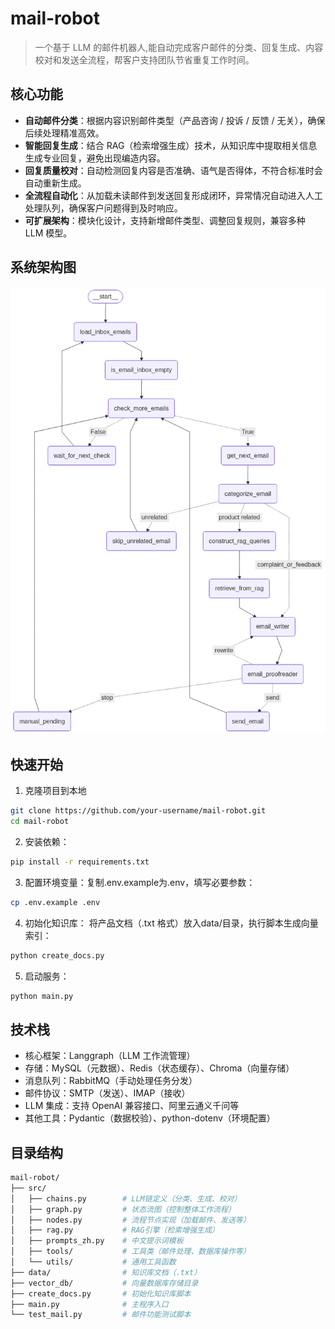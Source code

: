 # mail-robot
> 一个基于 LLM 的邮件机器人,能自动完成客户邮件的分类、回复生成、内容校对和发送全流程，帮客户支持团队节省重复工作时间。

## 核心功能
- **自动邮件分类**：根据内容识别邮件类型（产品咨询 / 投诉 / 反馈 / 无关），确保后续处理精准高效。  
- **智能回复生成**：结合 RAG（检索增强生成）技术，从知识库中提取相关信息生成专业回复，避免出现编造内容。  
- **回复质量校对**：自动检测回复内容是否准确、语气是否得体，不符合标准时会自动重新生成。  
- **全流程自动化**：从加载未读邮件到发送回复形成闭环，异常情况自动进入人工处理队列，确保客户问题得到及时响应。  
- **可扩展架构**：模块化设计，支持新增邮件类型、调整回复规则，兼容多种 LLM 模型。

## 系统架构图
![系统架构图](graph_png/graph_load_emails.png)



## 快速开始
1. 克隆项目到本地
```bash
git clone https://github.com/your-username/mail-robot.git
cd mail-robot
```

2. 安装依赖：
```bash
pip install -r requirements.txt
```
3. 配置环境变量：复制.env.example为.env，填写必要参数：
```bash
cp .env.example .env
```
4. 初始化知识库：
将产品文档（.txt 格式）放入data/目录，执行脚本生成向量索引：
```bash
python create_docs.py
```
5. 启动服务：
```bash
python main.py
```

## 技术栈
* 核心框架：Langgraph（LLM 工作流管理）
* 存储：MySQL（元数据）、Redis（状态缓存）、Chroma（向量存储）
* 消息队列：RabbitMQ（手动处理任务分发）
* 邮件协议：SMTP（发送）、IMAP（接收）
* LLM 集成：支持 OpenAI 兼容接口、阿里云通义千问等
* 其他工具：Pydantic（数据校验）、python-dotenv（环境配置）


## 目录结构
```bash
mail-robot/
├── src/
│   ├── chains.py        # LLM链定义（分类、生成、校对）
│   ├── graph.py         # 状态流图（控制整体工作流程）
│   ├── nodes.py         # 流程节点实现（加载邮件、发送等）
│   ├── rag.py           # RAG引擎（检索增强生成）
│   ├── prompts_zh.py    # 中文提示词模板
│   ├── tools/           # 工具类（邮件处理、数据库操作等）
│   └── utils/           # 通用工具函数
├── data/                # 知识库文档（.txt）
├── vector_db/           # 向量数据库存储目录
├── create_docs.py       # 初始化知识库脚本
├── main.py              # 主程序入口
└── test_mail.py         # 邮件功能测试脚本
```
